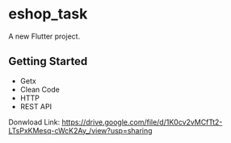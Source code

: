 # eshop_task

A new Flutter project.

## Getting Started
- Getx
- Clean Code
- HTTP
- REST API
  
Donwload Link: https://drive.google.com/file/d/1K0cv2vMCfTt2-LTsPxKMesq-cWcK2Ay_/view?usp=sharing

